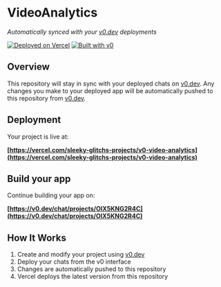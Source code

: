 # VideoAnalytics

*Automatically synced with your [v0.dev](https://v0.dev) deployments*

[![Deployed on Vercel](https://img.shields.io/badge/Deployed%20on-Vercel-black?style=for-the-badge&logo=vercel)](https://vercel.com/sleeky-glitchs-projects/v0-video-analytics)
[![Built with v0](https://img.shields.io/badge/Built%20with-v0.dev-black?style=for-the-badge)](https://v0.dev/chat/projects/OIX5KNG2R4C)

## Overview

This repository will stay in sync with your deployed chats on [v0.dev](https://v0.dev).
Any changes you make to your deployed app will be automatically pushed to this repository from [v0.dev](https://v0.dev).

## Deployment

Your project is live at:

**[https://vercel.com/sleeky-glitchs-projects/v0-video-analytics](https://vercel.com/sleeky-glitchs-projects/v0-video-analytics)**

## Build your app

Continue building your app on:

**[https://v0.dev/chat/projects/OIX5KNG2R4C](https://v0.dev/chat/projects/OIX5KNG2R4C)**

## How It Works

1. Create and modify your project using [v0.dev](https://v0.dev)
2. Deploy your chats from the v0 interface
3. Changes are automatically pushed to this repository
4. Vercel deploys the latest version from this repository